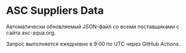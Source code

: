 # ASC Suppliers Data

Автоматически обновляемый JSON-файл со всеми поставщиками с сайта asc-aqua.org.

Запрос выполняется ежедневно в 9:00 по UTC через GitHub Actions.
